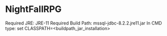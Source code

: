 # NightFallRPG
Required JRE: JRE-11
Required Build Path: mssql-jdbc-8.2.2.jre11.jar
In CMD type:
set CLASSPATH=<buildpath_jar_installation>
